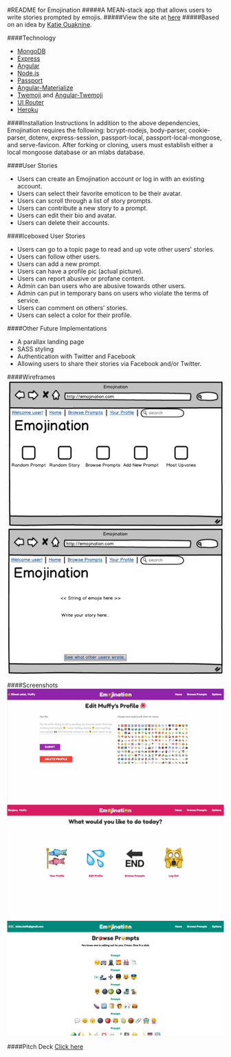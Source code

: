 #README for Emojination
#####A MEAN-stack app that allows users to write stories prompted by emojis.
#####View the site at [here](https://emojinationapp.herokuapp.com/#/)
#####Based on an idea by [Katie Ouaknine](https://github.com/katajello).

####Technology
* [MongoDB](https://mlab.com/)
* [Express](https://github.com/expressjs/express)
* [Angular](https://angularjs.org/)
* [Node.js](https://nodejs.org/en/)
* [Passport](http://passportjs.org/)
* [Angular-Materialize](https://github.com/krescruz/angular-materialize)
* [Twemoji](https://github.com/twitter/twemoji) and [Angular-Twemoji](https://github.com/scheffield/angular-twemoji)
* [UI Router](https://github.com/angular-ui/ui-router)
* [Heroku](https://heroku.com/)

####Installation Instructions
In addition to the above dependencies, Emojination requires the following: bcrypt-nodejs, body-parser, cookie-parser, dotenv, express-session, passport-local, passport-local-mongoose, and serve-favicon. After forking or cloning, users must establish either a local mongoose database or an mlabs database. 

####User Stories
* Users can create an Emojination account or log in with an existing account.
* Users can select their favorite emoticon to be their avatar.
* Users can scroll through a list of story prompts.
* Users can contribute a new story to a prompt.
* Users can edit their bio and avatar.
* Users can delete their accounts.


####Iceboxed User Stories
* Users can go to a topic page to read and up vote other users' stories.
* Users can follow other users.
* Users can add a new prompt.
* Users can have a profile pic (actual picture).
* Users can report abusive or profane content.
* Admin can ban users who are abusive towards other users.
* Admin can put in temporary bans on users who violate the terms of service.
* Users can comment on others' stories.
* Users can select a color for their profile.


####Other Future Implementations
* A parallax landing page
* SASS styling
* Authentication with Twitter and Facebook
* Allowing users to share their stories via Facebook and/or Twitter.


####Wireframes
![](ProfilePage.png)
![](PromptPage.png)


####Screenshots
![](Screenshot1.jpg)
![](Screenshot2.jpg)
![](Screenshot3.png)


####Pitch Deck
[Click here](PitchDeck_Emojination.pdf)
